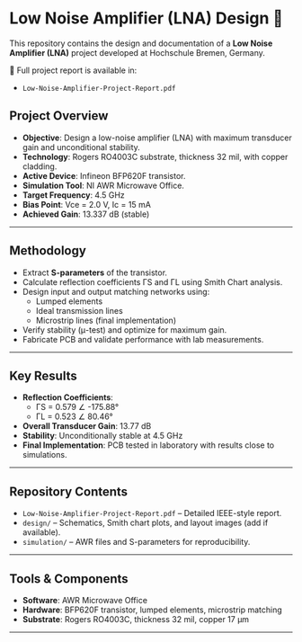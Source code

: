 # Low Noise Amplifier (LNA) Design 📡

This repository contains the design and documentation of a **Low Noise Amplifier (LNA)** project developed at Hochschule Bremen, Germany.

📄 Full project report is available in:
- `Low-Noise-Amplifier-Project-Report.pdf`

##  Project Overview
- **Objective**: Design a low-noise amplifier (LNA) with maximum transducer gain and unconditional stability.
- **Technology**: Rogers RO4003C substrate, thickness 32 mil, with copper cladding.
- **Active Device**: Infineon BFP620F transistor.
- **Simulation Tool**: NI AWR Microwave Office.
- **Target Frequency**: 4.5 GHz
- **Bias Point**: Vce = 2.0 V, Ic = 15 mA
- **Achieved Gain**: 13.337 dB (stable)

---

##  Methodology
- Extract **S-parameters** of the transistor.
- Calculate reflection coefficients ΓS and ΓL using Smith Chart analysis.
- Design input and output matching networks using:
  - Lumped elements
  - Ideal transmission lines
  - Microstrip lines (final implementation)
- Verify stability (μ-test) and optimize for maximum gain.
- Fabricate PCB and validate performance with lab measurements.

---

##  Key Results
- **Reflection Coefficients**:
  - ΓS = 0.579 ∠ -175.88°
  - ΓL = 0.523 ∠ 80.46°
- **Overall Transducer Gain**: 13.77 dB
- **Stability**: Unconditionally stable at 4.5 GHz
- **Final Implementation**: PCB tested in laboratory with results close to simulations.

---

##  Repository Contents
- `Low-Noise-Amplifier-Project-Report.pdf` – Detailed IEEE-style report.
- `design/` – Schematics, Smith chart plots, and layout images (add if available).
- `simulation/` – AWR files and S-parameters for reproducibility.

---

##  Tools & Components
- **Software**: AWR Microwave Office
- **Hardware**: BFP620F transistor, lumped elements, microstrip matching
- **Substrate**: Rogers RO4003C, thickness 32 mil, copper 17 μm

---


